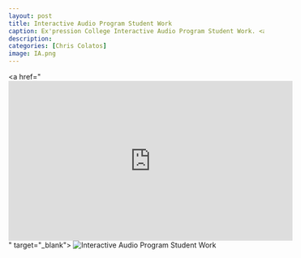 ```yaml
---
layout: post
title: Interactive Audio Program Student Work
caption: Ex'pression College Interactive Audio Program Student Work. <a href="https://www.youtube.com/playlist?list=PLWlNASqHqsTRNxV-LfhrfwfSeB7emwE8C" target="_blank"> CLICK <font color="red">HERE</font> TO SEE A FEW PROJECTS</a>
description:
categories: [Chris Colatos]
image: IA.png
---
```


<a href="<iframe width="560" height="315" src="https://www.youtube.com/embed/videoseries?si=E7dMCy1dzFHBGA54&amp;list=PLWlNASqHqsTRNxV-LfhrfwfSeB7emwE8C" title="YouTube video player" frameborder="0" allow="accelerometer; autoplay; clipboard-write; encrypted-media; gyroscope; picture-in-picture; web-share" referrerpolicy="strict-origin-when-cross-origin" allowfullscreen></iframe>" target="_blank">
    <img src="{{ site.baseurl }}/assets/images/IA.png" alt="Interactive Audio Program Student Work">
</a>
